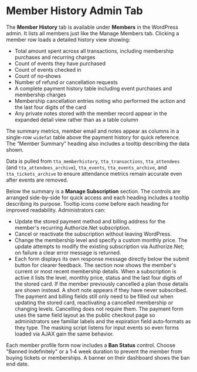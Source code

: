 # Member History Admin Tab

The **Member History** tab is available under **Members** in the WordPress admin. It lists all members just like the Manage Members tab. Clicking a member row loads a detailed history view showing:

- Total amount spent across all transactions, including membership purchases and recurring charges
- Count of events they have purchased
- Count of events checked in
- Count of no‑shows
- Number of refund or cancellation requests
- A complete payment history table including event purchases and membership charges
- Membership cancellation entries noting who performed the action and the last four digits of the card
- Any private notes stored with the member record appear in the expanded detail view rather than as a table column

The summary metrics, member email and notes appear as columns in a single-row `widefat` table above the payment history for quick reference. The “Member Summary” heading also includes a tooltip describing the data shown.

Data is pulled from `tta_memberhistory`, `tta_transactions`, `tta_attendees` (and
`tta_attendees_archive`), `tta_events`, `tta_events_archive`, and
`tta_tickets_archive` to ensure attendance metrics remain accurate even after
events are removed.

Below the summary is a **Manage Subscription** section. The controls are arranged side-by-side for quick access and each heading includes a tooltip describing its purpose. Tooltip icons come before each heading for improved readability. Administrators can:

- Update the stored payment method and billing address for the member's recurring Authorize.Net subscription.
- Cancel or reactivate the subscription without leaving WordPress.
- Change the membership level and specify a custom monthly price. The update attempts to modify the existing subscription via Authorize.Net; on failure a clear error message is returned.
- Each form displays its own response message directly below the submit button for clearer feedback.
The section now shows the member's current or most recent membership details. When a subscription is active it lists the level, monthly price, status and the last four digits of the stored card. If the member previously cancelled a plan those details are shown instead. A short note appears if they have never subscribed. The payment and billing fields still only need to be filled out when updating the stored card, reactivating a cancelled membership or changing levels. Cancelling does not require them.
The payment form uses the same field layout as the public checkout page so administrators see familiar labels and the expiration field auto‑formats as they type. The masking script listens for input events so even forms loaded via AJAX gain the same behavior.

Each member profile form now includes a **Ban Status** control. Choose "Banned Indefinitely" or a 1‑4 week duration to prevent the member from buying tickets or memberships. A banner on their dashboard shows the ban end date.
